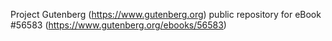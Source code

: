 Project Gutenberg (https://www.gutenberg.org) public repository for
eBook #56583 (https://www.gutenberg.org/ebooks/56583)
